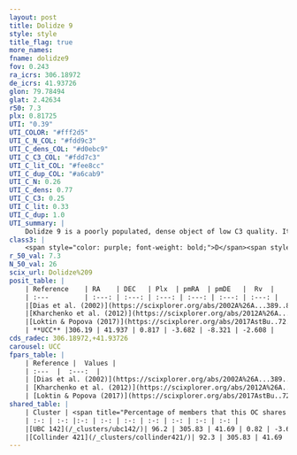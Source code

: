 ```yaml
---
layout: post
title: Dolidze 9
style: style
title_flag: true
more_names: 
fname: dolidze9
fov: 0.243
ra_icrs: 306.18972
de_icrs: 41.93726
glon: 79.78494
glat: 2.42634
r50: 7.3
plx: 0.81725
UTI: "0.39"
UTI_COLOR: "#fff2d5"
UTI_C_N_COL: "#fdd9c3"
UTI_C_dens_COL: "#d0ebc9"
UTI_C_C3_COL: "#fdd7c3"
UTI_C_lit_COL: "#fee8cc"
UTI_C_dup_COL: "#a6cab9"
UTI_C_N: 0.26
UTI_C_dens: 0.77
UTI_C_C3: 0.25
UTI_C_lit: 0.33
UTI_C_dup: 1.0
UTI_summary: |
    Dolidze 9 is a poorly populated, dense object of low C3 quality. It is poorly studied in the literature, with no articles listed in the last 8 years.<br><br>This object shares a large percentage of members with at least one entry reported in the same catalogue.
class3: |
    <span style="color: purple; font-weight: bold;">D</span><span style="color: #FFC300; font-weight: bold;">B</span>
r_50_val: 7.3
N_50_val: 26
scix_url: Dolidze%209
posit_table: |
    | Reference    | RA    | DEC   | Plx  | pmRA  | pmDE   |  Rv  |
    | :---         | :---: | :---: | :---: | :---: | :---: | :---: |
    |[Dias et al. (2002)](https://scixplorer.org/abs/2002A%26A...389..871D) | 306.425 | 41.933 | -- | 4.2 | -11.71 | -- |
    |[Kharchenko et al. (2012)](https://scixplorer.org/abs/2012A%26A...543A.156K) | 306.42 | 41.953 | -- | -3.28 | -3.56 | -- |
    |[Loktin & Popova (2017)](https://scixplorer.org/abs/2017AstBu..72..257L) | 306.42 | 41.933 | -- | -0.95 | -1.089 | -- |
    | **UCC** |306.19 | 41.937 | 0.817 | -3.682 | -8.321 | -2.608 | 
cds_radec: 306.18972,+41.93726
carousel: UCC
fpars_table: |
    | Reference |  Values |
    | :---  |  :---:  |
    | [Dias et al. (2002)](https://scixplorer.org/abs/2002A%26A...389..871D) | `E(B-V)=0.833, Dist=1063.0, Age=8.0` |
    | [Kharchenko et al. (2012)](https://scixplorer.org/abs/2012A%26A...543A.156K) | `e_bv=0.833, distance=1063, log_age=8.0` |
    | [Loktin & Popova (2017)](https://scixplorer.org/abs/2017AstBu..72..257L) | `E(B-V)=0.473, Dmod=10.228, logt=7.91` |
shared_table: |
    | Cluster | <span title="Percentage of members that this OC shares with the ones listed">%</span>   | RA   | DEC   | Plx   | pmRA  | pmDE  | Rv | UTI |
    | :-: | :-: |:-: | :-: | :-: | :-: | :-: | :-: | :-: |
    |[UBC 142](/_clusters/ubc142/)| 96.2 | 305.83 | 41.69 | 0.82 | -3.64 | -8.36 | 0.77 |0.06 |
    |[Collinder 421](/_clusters/collinder421/)| 92.3 | 305.83 | 41.69 | 0.82 | -3.64 | -8.37 | -0.09 |0.97 |
---
```

